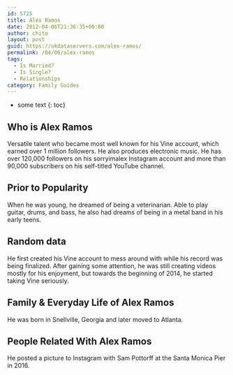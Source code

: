 ```yaml
---
id: 5725
title: Alex Ramos
date: 2012-04-06T21:36:35+00:00
author: chito
layout: post
guid: https://ukdataservers.com/alex-ramos/
permalink: /04/06/alex-ramos
tags:
  - Is Married?
  - Is Single?
  - Relationships
category: Family Guides
---
```


* some text
{: toc}
          
          
## Who is  Alex Ramos
                  
                  
                  
Versatile talent who became most well known for his Vine account, which earned over 1 million followers. He also produces electronic music. He has over 120,000 followers on his sorryimalex Instagram account and more than 90,000 subscribers on his self-titled YouTube channel.
                  
                
                
                
## Prior to Popularity 
                  
                  
                  
When he was young, he dreamed of being a veterinarian. Able to play guitar, drums, and bass, he also had dreams of being in a metal band in his early teens.
                  
                
                
                
## Random data 
                  
                  
                  
He first created his Vine account to mess around with while his record was being finalized. After gaining some attention, he was still creating videos mostly for his enjoyment, but towards the beginning of 2014, he started taking Vine seriously.
                  
                
                
                
## Family & Everyday Life of Alex Ramos
                  
                  
                  
He was born in Snellville, Georgia and later moved to Atlanta.
                  
                
                
                
## People Related With  Alex Ramos
                  
                  
                  
He posted a picture to Instagram with Sam Pottorff at the Santa Monica Pier in 2016.
                  
                
              
            
          
          
          
    
    
  
